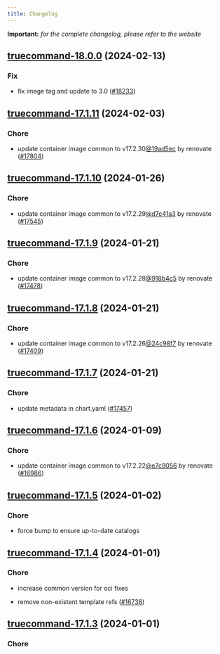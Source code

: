 ```yaml
---
title: Changelog
---
```


**Important:**
*for the complete changelog, please refer to the website*




## [truecommand-18.0.0](https://github.com/truecharts/charts/compare/truecommand-17.1.11...truecommand-18.0.0) (2024-02-13)

### Fix



- fix image tag and update to 3.0 ([#18233](https://github.com/truecharts/charts/issues/18233))


## [truecommand-17.1.11](https://github.com/truecharts/charts/compare/truecommand-17.1.10...truecommand-17.1.11) (2024-02-03)

### Chore



- update container image common to v17.2.30[@19ad5ec](https://github.com/19ad5ec) by renovate ([#17804](https://github.com/truecharts/charts/issues/17804))


## [truecommand-17.1.10](https://github.com/truecharts/charts/compare/truecommand-17.1.9...truecommand-17.1.10) (2024-01-26)

### Chore



- update container image common to v17.2.29[@d7c41a3](https://github.com/d7c41a3) by renovate ([#17545](https://github.com/truecharts/charts/issues/17545))


## [truecommand-17.1.9](https://github.com/truecharts/charts/compare/truecommand-17.1.8...truecommand-17.1.9) (2024-01-21)

### Chore



- update container image common to v17.2.28[@918b4c5](https://github.com/918b4c5) by renovate ([#17478](https://github.com/truecharts/charts/issues/17478))


## [truecommand-17.1.8](https://github.com/truecharts/charts/compare/truecommand-17.1.7...truecommand-17.1.8) (2024-01-21)

### Chore



- update container image common to v17.2.26[@24c98f7](https://github.com/24c98f7) by renovate ([#17409](https://github.com/truecharts/charts/issues/17409))


## [truecommand-17.1.7](https://github.com/truecharts/charts/compare/truecommand-17.1.6...truecommand-17.1.7) (2024-01-21)

### Chore



- update metadata in chart.yaml ([#17457](https://github.com/truecharts/charts/issues/17457))




## [truecommand-17.1.6](https://github.com/truecharts/charts/compare/truecommand-17.1.5...truecommand-17.1.6) (2024-01-09)

### Chore



- update container image common to v17.2.22[@e7c9056](https://github.com/e7c9056) by renovate ([#16986](https://github.com/truecharts/charts/issues/16986))


## [truecommand-17.1.5](https://github.com/truecharts/charts/compare/truecommand-17.1.4...truecommand-17.1.5) (2024-01-02)

### Chore



- force bump to ensure up-to-date catalogs


## [truecommand-17.1.4](https://github.com/truecharts/charts/compare/truecommand-17.1.3...truecommand-17.1.4) (2024-01-01)

### Chore



- increase common version for oci fixes

- remove non-existent template refs ([#16738](https://github.com/truecharts/charts/issues/16738))


## [truecommand-17.1.3](https://github.com/truecharts/charts/compare/truecommand-17.1.0...truecommand-17.1.3) (2024-01-01)

### Chore

